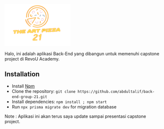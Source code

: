 <img src="https://github.com/Kampus-Merdeka-Software-Engineering/FE-2-section-jakarta-group-21/blob/main/asset/iconShop.png" />
<p>Halo, ini adalah aplikasi Back-End yang dibangun untuk memenuhi capstone project di RevoU Academy.<br>

## Installation

* Install [Npm](https://nodejs.org/en/download)
* Clone the repository: `git clone https://github.com/abdultalif/back-end-group-21.git`
* Install dependencies: `npm install ; npm start`
* Run `npx prisma migrate dev` for migration database

Note : Aplikasi ini akan terus saya update sampai presentasi capstone project.
</p>

